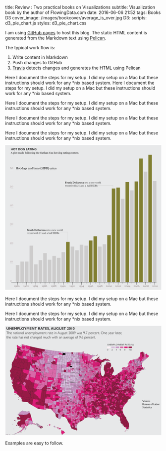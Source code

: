 title: Review : Two practical books on Visualizations
subtitle: Visualization book by the author of FlowingData.com
date: 2016-06-06 21:52
tags: Books D3
cover_image: /images/bookcover/average_is_over.jpg
D3:
scripts: d3_pie_chart.js
styles: d3_pie_chart.css


I am using [GitHub pages](https://pages.github.com/) to host this blog. The static HTML content is generated from the Markdown text using [Pelican](http://blog.getpelican.com/).  

The typical work flow is:

1. Write content in Markdown
2. Push changes to GitHub 
3. [Travis](https://travis-ci.org/) detects changes and generates the HTML using Pelican

Here I document the steps for my setup. I did my setup on a Mac but these instructions should work for any *nix based system.
Here I document the steps for my setup. I did my setup on a Mac but these instructions should work for any *nix based system.

Here I document the steps for my setup. I did my setup on a Mac but these instructions should work for any *nix based system.

Here I document the steps for my setup. I did my setup on a Mac but these instructions should work for any *nix based system.

Here I document the steps for my setup. I did my setup on a Mac but these instructions should work for any *nix based system.



![post](/images/visualize-this-nathan-yau/hotdogcontest_ai.png)

Here I document the steps for my setup. I did my setup on a Mac but these instructions should work for any *nix based system.


Here I document the steps for my setup. I did my setup on a Mac but these instructions should work for any *nix based system.

![post](/images/visualize-this-nathan-yau/unemployment.png)

Examples are easy to follow. 

<div class="d3-chart"></div>
